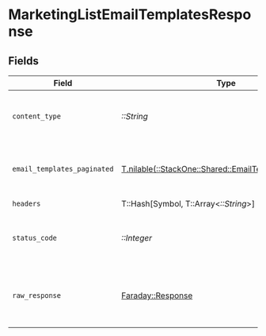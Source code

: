 # MarketingListEmailTemplatesResponse


## Fields

| Field                                                                                                    | Type                                                                                                     | Required                                                                                                 | Description                                                                                              |
| -------------------------------------------------------------------------------------------------------- | -------------------------------------------------------------------------------------------------------- | -------------------------------------------------------------------------------------------------------- | -------------------------------------------------------------------------------------------------------- |
| `content_type`                                                                                           | *::String*                                                                                               | :heavy_check_mark:                                                                                       | HTTP response content type for this operation                                                            |
| `email_templates_paginated`                                                                              | [T.nilable(::StackOne::Shared::EmailTemplatesPaginated)](../../models/shared/emailtemplatespaginated.md) | :heavy_minus_sign:                                                                                       | The list of email templates was retrieved.                                                               |
| `headers`                                                                                                | T::Hash[Symbol, T::Array<*::String*>]                                                                    | :heavy_check_mark:                                                                                       | N/A                                                                                                      |
| `status_code`                                                                                            | *::Integer*                                                                                              | :heavy_check_mark:                                                                                       | HTTP response status code for this operation                                                             |
| `raw_response`                                                                                           | [Faraday::Response](https://www.rubydoc.info/gems/faraday/Faraday/Response)                              | :heavy_check_mark:                                                                                       | Raw HTTP response; suitable for custom response parsing                                                  |